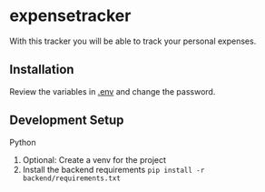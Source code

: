 # expensetracker
With this tracker you will be able to track your personal expenses. 

## Installation

Review the variables in [.env](.env) and change the password.

## Development Setup

Python
1. Optional: Create a venv for the project
2. Install the backend requirements
    ```pip install -r backend/requirements.txt```